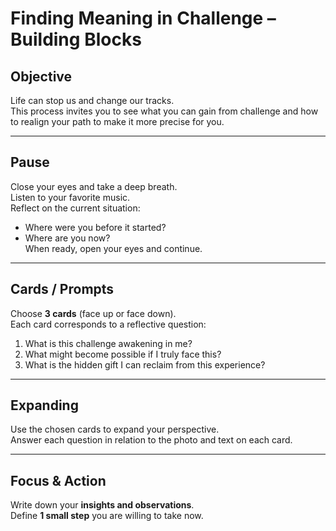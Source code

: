 # Finding Meaning in Challenge – Building Blocks

## Objective
Life can stop us and change our tracks.  
This process invites you to see what you can gain from challenge and how to realign your path to make it more precise for you.

---

## Pause
Close your eyes and take a deep breath.  
Listen to your favorite music.  
Reflect on the current situation:  
- Where were you before it started?  
- Where are you now?  
When ready, open your eyes and continue.

---

## Cards / Prompts
Choose **3 cards** (face up or face down).  
Each card corresponds to a reflective question:

1. What is this challenge awakening in me?  
2. What might become possible if I truly face this?  
3. What is the hidden gift I can reclaim from this experience?

---

## Expanding
Use the chosen cards to expand your perspective.  
Answer each question in relation to the photo and text on each card.

---

## Focus & Action
Write down your **insights and observations**.  
Define **1 small step** you are willing to take now.
